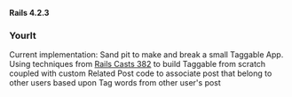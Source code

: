 **Rails 4.2.3**

### YourIt

Current implementation:
Sand pit to make and break a small Taggable App.  Using techniques from
[Rails Casts 382](http://railscasts.com/episodes/382-tagging) to build Taggable from scratch coupled with custom Related Post code to associate post that belong to other users based upon Tag words from other user's post
